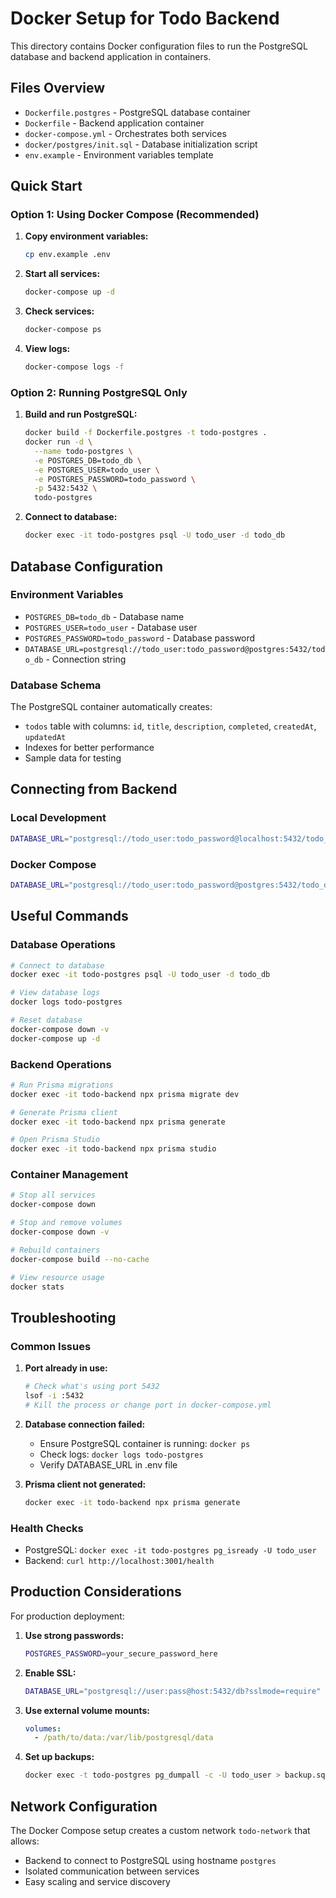 # Docker Setup for Todo Backend

This directory contains Docker configuration files to run the PostgreSQL database and backend application in containers.

## Files Overview

- `Dockerfile.postgres` - PostgreSQL database container
- `Dockerfile` - Backend application container
- `docker-compose.yml` - Orchestrates both services
- `docker/postgres/init.sql` - Database initialization script
- `env.example` - Environment variables template

## Quick Start

### Option 1: Using Docker Compose (Recommended)

1. **Copy environment variables:**
   ```bash
   cp env.example .env
   ```

2. **Start all services:**
   ```bash
   docker-compose up -d
   ```

3. **Check services:**
   ```bash
   docker-compose ps
   ```

4. **View logs:**
   ```bash
   docker-compose logs -f
   ```

### Option 2: Running PostgreSQL Only

1. **Build and run PostgreSQL:**
   ```bash
   docker build -f Dockerfile.postgres -t todo-postgres .
   docker run -d \
     --name todo-postgres \
     -e POSTGRES_DB=todo_db \
     -e POSTGRES_USER=todo_user \
     -e POSTGRES_PASSWORD=todo_password \
     -p 5432:5432 \
     todo-postgres
   ```

2. **Connect to database:**
   ```bash
   docker exec -it todo-postgres psql -U todo_user -d todo_db
   ```

## Database Configuration

### Environment Variables

- `POSTGRES_DB=todo_db` - Database name
- `POSTGRES_USER=todo_user` - Database user
- `POSTGRES_PASSWORD=todo_password` - Database password
- `DATABASE_URL=postgresql://todo_user:todo_password@postgres:5432/todo_db` - Connection string

### Database Schema

The PostgreSQL container automatically creates:
- `todos` table with columns: `id`, `title`, `description`, `completed`, `createdAt`, `updatedAt`
- Indexes for better performance
- Sample data for testing

## Connecting from Backend

### Local Development
```bash
DATABASE_URL="postgresql://todo_user:todo_password@localhost:5432/todo_db"
```

### Docker Compose
```bash
DATABASE_URL="postgresql://todo_user:todo_password@postgres:5432/todo_db"
```

## Useful Commands

### Database Operations
```bash
# Connect to database
docker exec -it todo-postgres psql -U todo_user -d todo_db

# View database logs
docker logs todo-postgres

# Reset database
docker-compose down -v
docker-compose up -d
```

### Backend Operations
```bash
# Run Prisma migrations
docker exec -it todo-backend npx prisma migrate dev

# Generate Prisma client
docker exec -it todo-backend npx prisma generate

# Open Prisma Studio
docker exec -it todo-backend npx prisma studio
```

### Container Management
```bash
# Stop all services
docker-compose down

# Stop and remove volumes
docker-compose down -v

# Rebuild containers
docker-compose build --no-cache

# View resource usage
docker stats
```

## Troubleshooting

### Common Issues

1. **Port already in use:**
   ```bash
   # Check what's using port 5432
   lsof -i :5432
   # Kill the process or change port in docker-compose.yml
   ```

2. **Database connection failed:**
   - Ensure PostgreSQL container is running: `docker ps`
   - Check logs: `docker logs todo-postgres`
   - Verify DATABASE_URL in .env file

3. **Prisma client not generated:**
   ```bash
   docker exec -it todo-backend npx prisma generate
   ```

### Health Checks

- PostgreSQL: `docker exec -it todo-postgres pg_isready -U todo_user`
- Backend: `curl http://localhost:3001/health`

## Production Considerations

For production deployment:

1. **Use strong passwords:**
   ```bash
   POSTGRES_PASSWORD=your_secure_password_here
   ```

2. **Enable SSL:**
   ```bash
   DATABASE_URL="postgresql://user:pass@host:5432/db?sslmode=require"
   ```

3. **Use external volume mounts:**
   ```yaml
   volumes:
     - /path/to/data:/var/lib/postgresql/data
   ```

4. **Set up backups:**
   ```bash
   docker exec -t todo-postgres pg_dumpall -c -U todo_user > backup.sql
   ```

## Network Configuration

The Docker Compose setup creates a custom network `todo-network` that allows:
- Backend to connect to PostgreSQL using hostname `postgres`
- Isolated communication between services
- Easy scaling and service discovery 